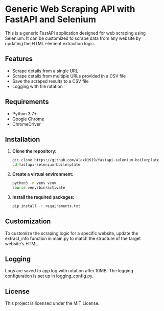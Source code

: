 # Generic Web Scraping API with FastAPI and Selenium

This is a generic FastAPI application designed for web scraping using Selenium. It can be customized to scrape data from any website by updating the HTML element extraction logic.

## Features

- Scrape details from a single URL
- Scrape details from multiple URLs provided in a CSV file
- Save the scraped results to a CSV file
- Logging with file rotation

## Requirements

- Python 3.7+
- Google Chrome
- ChromeDriver

## Installation
1. **Clone the repository:**

   ```bash
   git clone https://github.com/alexk1919/fastapi-selenium-boilerplate.git
   cd fastapi-selenium-boilerplate

2. **Create a virtual environment:**

   ```bash
   python3 -m venv venv
   source venv/bin/activate
   ```

3. **Install the required packages:**

   ```bash
   pip install -r requirements.txt
   ```

## Customization
To customize the scraping logic for a specific website, update the extract_info function in main.py to match the structure of the target website's HTML.

## Logging
Logs are saved to app.log with rotation after 10MB. The logging configuration is set up in logging_config.py.

## License
This project is licensed under the MIT License.